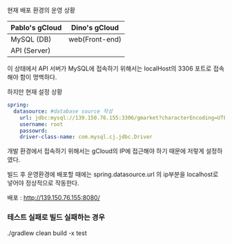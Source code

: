 현재 배포 환경의 운영 상황

| Pablo's gCloud  | Dino's gCloud |
|--------|------|
| MySQL (DB)   | web(Front-end)     |
| API (Server) | |

이 상태에서 API 서버가 MySQL에 접속하기 위해서는 localHost의 3306 포트로 접속해야 함이 명백하다.

하지만 현재 설정 상황
```yml
spring:
  datasource: #database source 작성
    url: jdbc:mysql://139.150.76.155:3306/gmarket?characterEncoding=UTF-8 # 쿼리 스트링으로 UTF-8 인코딩 설정
    username: root
    passowrd:
    driver-class-name: com.mysql.cj.jdbc.Driver

```
개발 환경에서 접속하기 위해서는 gCloud의 IP에 접근해야 하기 때문에 저렇게 설정하였다.

빌드 후 운영환경에 배포할 때에는 spring.datasource.url 의 ip부분을 localhost로 넣어야 정상적으로 작동한다.

배포 : http://139.150.76.155:8080/

### 테스트 실패로 빌드 실패하는 경우

./gradlew clean build -x test

<!--

@gm1702846 @GM1802883 @gm1902894 

@gm2202970 @gm2202978 @gm2202971 @gm2202969